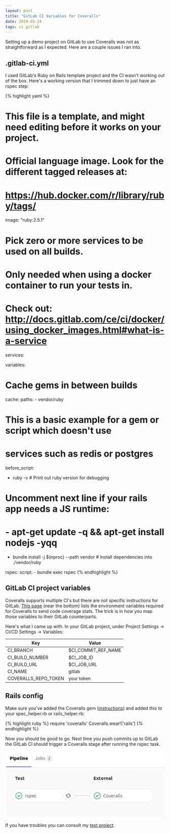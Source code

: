 ```yaml
---
layout: post
title: "GitLab CI Variables for Coveralls"
date: 2019-05-24
tags: ci gitlab
---
```

Setting up a demo project on GitLab to use Coveralls was not as straightforward as I expected. Here are a couple issues I ran into.
## .gitlab-ci.yml
I used GitLab's Ruby on Rails template project and the CI wasn't working out of the box. Here's a working version that I trimmed down to just have an rspec step:

{% highlight yaml %}
# This file is a template, and might need editing before it works on your project. 
# Official language image. Look for the different tagged releases at: 
# https://hub.docker.com/r/library/ruby/tags/ 
image: "ruby:2.5.1" 
# Pick zero or more services to be used on all builds. 
# Only needed when using a docker container to run your tests in. 
# Check out: http://docs.gitlab.com/ce/ci/docker/using_docker_images.html#what-is-a-service 
services: 

variables: 

# Cache gems in between builds 
cache:
  paths:
    - vendor/ruby 

# This is a basic example for a gem or script which doesn't use 
# services such as redis or postgres 
before_script:
  - ruby -v # Print out ruby version for debugging
  # Uncomment next line if your rails app needs a JS runtime:
  # - apt-get update -q && apt-get install nodejs -yqq
  - bundle install -j $(nproc) --path vendor # Install dependencies into ./vendor/ruby

rspec:
  script:
    - bundle exec rspec
{% endhighlight %}

## GitLab CI project variables
Coveralls supports multiple CI's but there are not specific instructions for GitLab. [This page](https://docs.coveralls.io/supported-ci-services) (near the bottom) lists the environment variables required for Coveralls to send code coverage stats. The trick is in how you map those variables to their GitLab counterparts. 

Here's what I came up with. In your GitLab project, under Project Settings -> CI/CD Settings -> Variables:

| Key                  | Value               |
|----------------------|---------------------|
| CI_BRANCH            | $CI_COMMIT_REF_NAME |
| CI_BUILD_NUMBER      | $CI_JOB_ID          |
| CI_BUILD_URL         | $CI_JOB_URL         |
| CI_NAME              | gitlab              |
| COVERALLS_REPO_TOKEN | your token          |

## Rails config

Make sure you've added the Coveralls gem ([instructions](https://docs.coveralls.io/ruby-on-rails)) and added this to your spec_helper.rb or rails_helper.rb:

{% highlight ruby %}
require 'coveralls'
Coveralls.wear!('rails')
{% endhighlight %}

Now you should be good to go. Next time you push commits up to GitLab the GitLab CI should trigger a Coveralls stage after running the rspec task.

![pipeline](/assets/img/2019-05-24-coveralls-ruby-gitlab-ci/pipeline.png)

If you have troubles you can consult my [test project](https://gitlab.com/NeilsC/coveralls-ruby-test).
